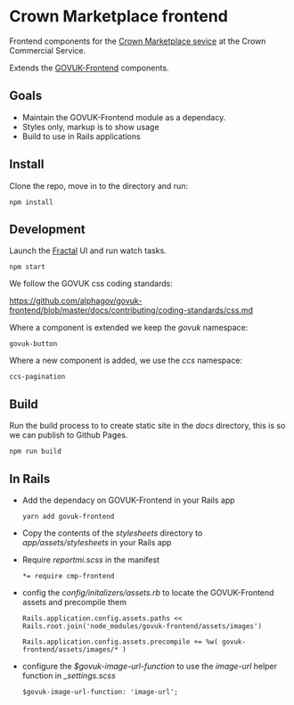 # Crown Marketplace frontend

Frontend components for the [Crown Marketplace sevice](https://www.reportmi.crowncommercial.gov.uk/) at the Crown
Commercial Service.

Extends the [GOVUK-Frontend](https://github.com/alphagov/govuk-design-system) components.

## Goals
- Maintain the GOVUK-Frontend module as a dependacy.
- Styles only, markup is to show usage
- Build to use in Rails applications

## Install

Clone the repo, move in to the directory and run:

```npm install```

## Development

Launch the [Fractal](https://fractal.build/) UI and run watch tasks.

```npm start```

We follow the GOVUK css coding standards:

https://github.com/alphagov/govuk-frontend/blob/master/docs/contributing/coding-standards/css.md

Where a component is extended we keep the *govuk* namespace:

```govuk-button```

Where a new component is added, we use the *ccs* namespace:

```ccs-pagination```

## Build
Run the build process to to create static site in the *docs* directory, this is so we can publish to
Github Pages.

```npm run build```

## In Rails
- Add the dependacy on GOVUK-Frontend in your Rails app

  ```yarn add govuk-frontend```

- Copy the contents of the *stylesheets* directory to *app/assets/stylesheets* in your Rails app
- Require *reportmi.scss* in the manifest

  ```*= require cmp-frontend```

- config the *config/initalizers/assets.rb* to locate the GOVUK-Frontend assets and precompile them

  ```Rails.application.config.assets.paths << Rails.root.join('node_modules/govuk-frontend/assets/images')```

  ```Rails.application.config.assets.precompile += %w( govuk-frontend/assets/images/* )```

- configure the *$govuk-image-url-function* to use the *image-url* helper function in *_settings.scss*

  ```$govuk-image-url-function: 'image-url';```

